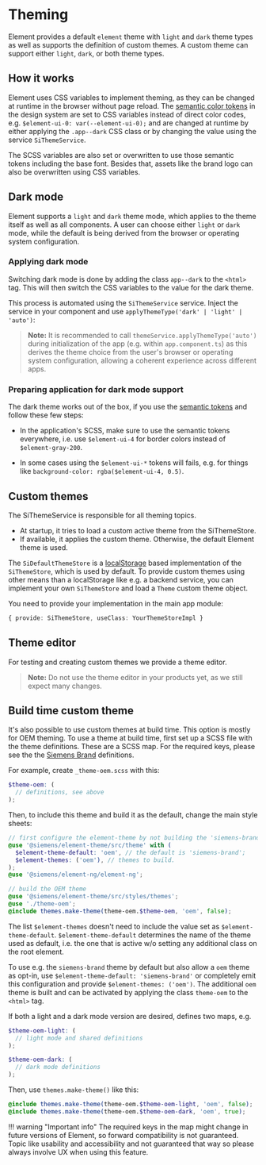 # Theming

Element provides a default `element` theme with `light` and `dark` theme types
as well as supports the definition of custom themes. A custom theme can support either
`light`, `dark`, or both theme types.

## How it works

Element uses CSS variables to implement theming, as they can be changed at runtime in the browser without page reload.
The [semantic color tokens](../fundamentals/colors/ui-colors.md) in the design system are set
to CSS variables instead of direct color codes, e.g. `$element-ui-0: var(--element-ui-0);`
and are changed at runtime by either applying the `.app--dark` CSS class or by changing the value
using the service `SiThemeService`.

The SCSS variables are also set or overwritten to use those semantic tokens
including the base font. Besides that, assets like the brand logo can also be overwritten
using CSS variables.

## Dark mode

Element supports a `light` and `dark` theme mode, which applies to the
theme itself as well as all components. A user can choose either `light` or
`dark` mode, while the default is being derived from the browser or operating
system configuration.

### Applying dark mode

Switching dark mode is done by adding the class `app--dark` to the `<html>` tag.
This will then switch the CSS variables to the value for the dark theme.

This process is automated using the `SiThemeService` service. Inject the service
in your component and use `applyThemeType('dark' | 'light' | 'auto')`:

<si-docs-component example="si-theme/theme-switcher" height="140"></si-docs-component>

> **Note:** It is recommended to call `themeService.applyThemeType('auto')` during
> initialization of the app (e.g. within `app.component.ts`) as this derives the
> theme choice from the user's browser or operating system configuration, allowing
> a coherent experience across different apps.

### Preparing application for dark mode support

The dark theme works out of the box, if you use the [semantic tokens](../fundamentals/colors/ui-colors.md)
and follow these few steps:

- In the application's SCSS, make sure to use the semantic tokens everywhere,
  i.e. use `$element-ui-4` for border colors instead of `$element-gray-200`.

- In some cases using the `$element-ui-*` tokens will fails, e.g. for things
  like `background-color: rgba($element-ui-4, 0.5)`.

## Custom themes

The SiThemeService is responsible for all theming topics.

- At startup, it tries to load a custom active theme from the SiThemeStore.
- If available, it applies the custom theme. Otherwise, the default Element theme is used.

<si-docs-type name="SiThemeStore"></si-docs-type>

The `SiDefaultThemeStore` is a [localStorage](https://developer.mozilla.org/en-US/docs/Web/API/Window/localStorage)
based implementation of the `SiThemeStore`, which is used by default. To provide custom themes using other means
than a localStorage like e.g. a backend service, you can implement your own `SiThemeStore` and load a `Theme` custom
theme object.

You need to provide your implementation in the main app module:

```ts
{ provide: SiThemeStore, useClass: YourThemeStoreImpl }
```

<si-docs-api injectable="SiThemeService"></si-docs-api>

## Theme editor

For testing and creating custom themes we provide a theme editor.

> **Note:** Do not use the theme editor in your products yet, as we still expect
> many changes.

<si-docs-component example="si-theme/si-theme" height="650"></si-docs-component>

## Build time custom theme

It's also possible to use custom themes at build time. This option is mostly for OEM theming. To
use a theme at build time, first set up a SCSS file with the theme definitions. These are a SCSS
map. For the required keys, please see the the
[Siemens Brand](https://github.com/siemens/element/tree/main/projects/element-theme/src/styles/variables/siemens-brand/_theme-siemens-brand.scss)
definitions.

For example, create `_theme-oem.scss` with this:

```scss
$theme-oem: (
  // definitions, see above
);
```

Then, to include this theme and build it as the default, change the main style sheets:

```scss
// first configure the element-theme by not building the 'siemens-brand' theme
@use '@siemens/element-theme/src/theme' with (
  $element-theme-default: 'oem', // the default is 'siemens-brand';
  $element-themes: ('oem'), // themes to build.
);
@use '@siemens/element-ng/element-ng';

// build the OEM theme
@use '@siemens/element-theme/src/styles/themes';
@use './theme-oem';
@include themes.make-theme(theme-oem.$theme-oem, 'oem', false);
```

The list `$element-themes` doesn't need to include the value set as `$element-theme-default`.
`$element-theme-default` determines the name of the theme used as default, i.e. the one that
is active w/o setting any additional class on the root element.

To use e.g. the `siemens-brand` theme by default but also allow a `oem` theme as opt-in,
use `$element-theme-default: 'siemens-brand'` or completely emit this configuration and provide
`$element-themes: ('oem')`. The additional `oem` theme is built and can be activated by applying
the class `theme-oem` to the `<html>` tag.

If both a light and a dark mode version are desired, defines two maps, e.g.

```scss
$theme-oem-light: (
  // light mode and shared definitions
);

$theme-oem-dark: (
  // dark mode definitions
);
```

Then, use `themes.make-theme()` like this:

```scss
@include themes.make-theme(theme-oem.$theme-oem-light, 'oem', false);
@include themes.make-theme(theme-oem.$theme-oem-dark, 'oem', true);
```

!!! warning "Important info"
    The required keys in the map might change in future versions of Element, so forward compatibility is not guaranteed.
    Topic like usability and accessibility and not guaranteed that way so please always involve UX when using this feature.

<si-docs-api component="SiThemeEditorComponent"></si-docs-api>

<si-docs-types></si-docs-types>
